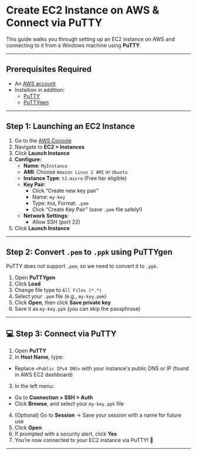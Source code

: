 #  Create EC2 Instance on AWS & Connect via PuTTY

This guide walks you through setting up an EC2 instance on AWS and connecting to it from a Windows machine using **PuTTY**.

---

##  Prerequisites Required

- An [AWS account](https://aws.amazon.com/)
- Installion in addition:
  - [PuTTY](https://www.putty.org/)
  - [PuTTYgen](https://www.chiark.greenend.org.uk/~sgtatham/putty/latest.html)

---

##  Step 1: Launching an EC2 Instance

1. Go to the [AWS Console](https://console.aws.amazon.com/)
2. Navigate to **EC2 > Instances**
3. Click **Launch Instance**
4. **Configure:**
   - **Name**: `MyInstance`
   - **AMI**: Choose `Amazon Linux 2 AMI` or `Ubuntu`
   - **Instance Type**: `t2.micro` (Free tier eligible)
   - **Key Pair**:
     - Click “Create new key pair”
     - Name: `my-key`
     - Type: `RSA`, Format: `.pem`
     - Click “Create Key Pair” (save `.pem` file safely!)
   - **Network Settings**:
     - Allow SSH (port 22)
5. Click **Launch Instance**

---

##  Step 2: Convert `.pem` to `.ppk` using PuTTYgen

PuTTY does not support `.pem`, so we need to convert it to `.ppk`.

1. Open **PuTTYgen**
2. Click **Load**
3. Change file type to `All Files (*.*)`
4. Select your `.pem` file (e.g., `my-key.pem`)
5. Click **Open**, then click **Save private key**
6. Save it as `my-key.ppk` (you can skip the passphrase)


---

## 💻 Step 3: Connect via PuTTY

1. Open **PuTTY**
2. In **Host Name**, type:
- Replace `<Public IPv4 DNS>` with your instance's public DNS or IP (found in AWS EC2 dashboard)

3. In the left menu:
- Go to **Connection > SSH > Auth**
- Click **Browse**, and select your `my-key.ppk` file

4. (Optional) Go to **Session** → Save your session with a name for future use
5. Click **Open**
6. If prompted with a security alert, click **Yes**
7. You’re now connected to your EC2 instance via PuTTY! 🎉

---

